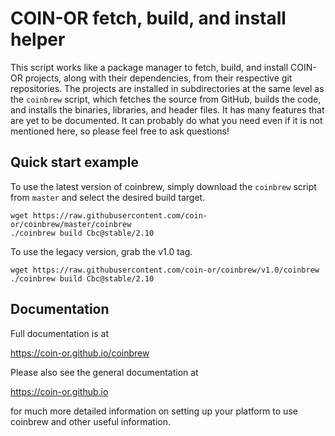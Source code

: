 # COIN-OR fetch, build, and install helper

This script works like a package manager to fetch, build, and install COIN-OR
projects, along with their dependencies, from their respective git
repositories. The projects are installed in subdirectories at the same level as
the `coinbrew` script, which fetches the source from GitHub, builds the code,
and installs the binaries, libraries, and header files. It has many features
that are yet to be documented. It can probably do what you need even if it is
not mentioned here, so please feel free to ask questions!

## Quick start example

To use the latest version of coinbrew, simply download the `coinbrew` script from `master` and select the desired build target.
```
wget https://raw.githubusercontent.com/coin-or/coinbrew/master/coinbrew
./coinbrew build Cbc@stable/2.10
```

To use the legacy version, grab the v1.0 tag.
```
wget https://raw.githubusercontent.com/coin-or/coinbrew/v1.0/coinbrew
./coinbrew build Cbc@stable/2.10
```

## Documentation

Full documentation is at 

https://coin-or.github.io/coinbrew

Please also see the general documentation at

https://coin-or.github.io

for much more detailed information on setting up your platform to use coinbrew
and other useful information. 
